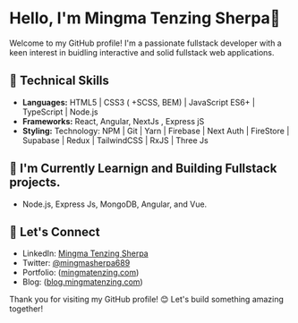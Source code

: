 # Hello, I'm Mingma Tenzing Sherpa👋

Welcome to my GitHub profile! I'm a passionate fullstack developer with a keen interest in buidling interactive and solid fullstack web applications.


## 🔧 Technical Skills

- **Languages:**  HTML5 | CSS3 ( +SCSS, BEM) | JavaScript ES6+ | TypeScript | Node.js 
- **Frameworks:** React, Angular, NextJs , Express jS
- **Styling:** Technology: NPM | Git | Yarn | Firebase | Next Auth | FireStore | Supabase | Redux | TailwindCSS | RxJS | Three Js

## 🌱 I'm Currently Learnign and Building Fullstack projects. 
- Node.js, Express Js, MongoDB, Angular, and Vue.
## 👥 Let's Connect

- LinkedIn: [Mingma Tenzing Sherpa]([link-to-linkedin](https://www.linkedin.com/in/mingmatenzing/))
- Twitter: [@mingmasherpa689]([link-to-twitter](https://twitter.com/mingmasherpa689))
- Portfolio: ([mingmatenzing.com](https://www.mingmatenzing.com/))
- Blog: ([blog.mingmatenzing.com](https://www.blog.mingmatenzing.com/))


Thank you for visiting my GitHub profile! 😊 Let's build something amazing together!
